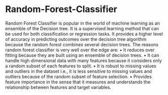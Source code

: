 # Random-Forest-Classifier
Random Forest Classifier is popular in the world of machine learning as an ensemble of the Decision tree. It is a supervised learning method that can be used for both classification or regression tasks. It provides a higher level of accuracy in predicting outcomes over the decision tree algorithm because the random forest combines several decision trees.
The reasons random forest classifier is very well over the edge are:
 •	It reduces over fitting because they are built using an ensemble of decision trees.
 •	It can handle high dimensional data with many features because it considers only a random subset of each features to split.
 •	It is robust to missing values and outliers in the dataset i.e., it is less sensitive to missing values and outliers because of the random subset of feature     selection.
 •	Provides feature importance in the sense that it measures and understands the relationship between features and target variables.
